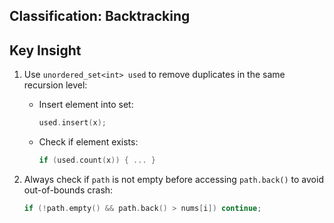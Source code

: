 ## Classification: Backtracking

## Key Insight

1. Use `unordered_set<int> used` to remove duplicates in the same recursion level:
   - Insert element into set:  
     ```cpp
     used.insert(x);
     ```
   - Check if element exists:  
     ```cpp
     if (used.count(x)) { ... }
     ```

2. Always check if `path` is not empty before accessing `path.back()` to avoid out-of-bounds crash:
   ```cpp
   if (!path.empty() && path.back() > nums[i]) continue;
   ```
